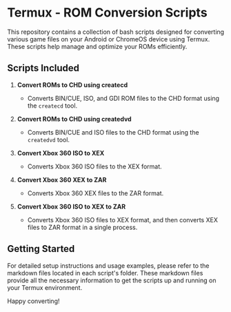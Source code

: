 # Termux - ROM Conversion Scripts

This repository contains a collection of bash scripts designed for converting various game files on your Android or ChromeOS device using Termux. These scripts help manage and optimize your ROMs efficiently.

## Scripts Included

1. **Convert ROMs to CHD using createcd**
   - Converts BIN/CUE, ISO, and GDI ROM files to the CHD format using the `createcd` tool.

2. **Convert ROMs to CHD using createdvd**
   - Converts BIN/CUE and ISO files to the CHD format using the `createdvd` tool.

3. **Convert Xbox 360 ISO to XEX**
   - Converts Xbox 360 ISO files to the XEX format.

4. **Convert Xbox 360 XEX to ZAR**
   - Converts Xbox 360 XEX files to the ZAR format.

5. **Convert Xbox 360 ISO to XEX to ZAR**
   - Converts Xbox 360 ISO files to XEX format, and then converts XEX files to ZAR format in a single process.

## Getting Started

For detailed setup instructions and usage examples, please refer to the markdown files located in each script's folder. These markdown files provide all the necessary information to get the scripts up and running on your Termux environment.

Happy converting!
